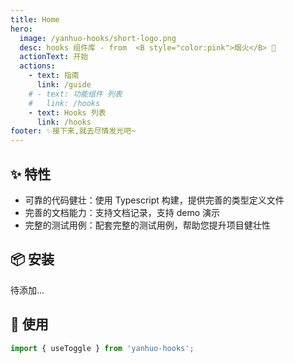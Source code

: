 ```yaml
---
title: Home
hero:
  image: /yanhuo-hooks/short-logo.png
  desc: hooks 组件库 - from  <B style="color:pink">烟火</B> 🐳
  actionText: 开始
  actions:
    - text: 指南
      link: /guide
    # - text: 功能组件 列表
    #   link: /hooks
    - text: Hooks 列表
      link: /hooks
footer: ✨接下来,就去尽情发光吧~
---
```


## ✨ 特性

- 可靠的代码健壮：使用 Typescript 构建，提供完善的类型定义文件
- 完善的文档能力：支持文档记录，支持 demo 演示
- 完整的测试用例：配套完整的测试用例，帮助您提升项目健壮性

## 📦 安装
待添加...
<!-- ```bash
# $ pnpm install --save encode-hooks
# or
# $ yarn add encode-hooks
``` -->
## 🔨 使用

```ts
import { useToggle } from 'yanhuo-hooks';
```

